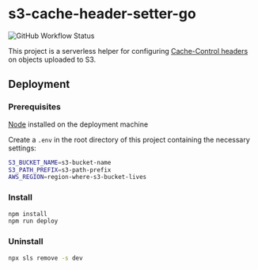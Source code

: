 # s3-cache-header-setter-go

![GitHub Workflow Status](https://github.com/amlodzianowski/s3-cache-header-setter-go/actions/workflows/main.yml/badge.svg)

This project is a serverless helper for configuring [Cache-Control headers](https://docs.aws.amazon.com/AmazonCloudFront/latest/DeveloperGuide/Expiration.html#ExpirationAddingHeadersInS3) on objects uploaded to S3.

## Deployment

### Prerequisites

[Node](https://nodejs.org/en/download/) installed on the deployment machine

Create a `.env` in the root directory of this project containing the necessary settings:

```bash
S3_BUCKET_NAME=s3-bucket-name
S3_PATH_PREFIX=s3-path-prefix
AWS_REGION=region-where-s3-bucket-lives

```

### Install

```bash
npm install
npm run deploy
```

### Uninstall

```bash
npx sls remove -s dev
```